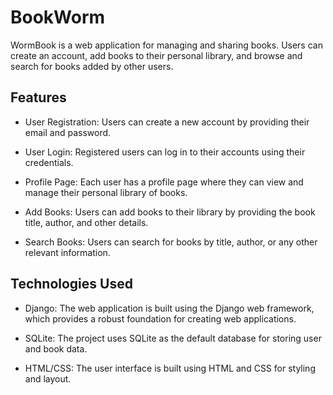 # BookWorm

WormBook is a web application for managing and sharing books. Users can create an account, add books to their personal library, and browse and search for books added by other users.

## Features

- User Registration: Users can create a new account by providing their email and password.

- User Login: Registered users can log in to their accounts using their credentials.

- Profile Page: Each user has a profile page where they can view and manage their personal library of books.

- Add Books: Users can add books to their library by providing the book title, author, and other details.

- Search Books: Users can search for books by title, author, or any other relevant information.

## Technologies Used

- Django: The web application is built using the Django web framework, which provides a robust foundation for creating web applications.

- SQLite: The project uses SQLite as the default database for storing user and book data.

- HTML/CSS: The user interface is built using HTML and CSS for styling and layout.

